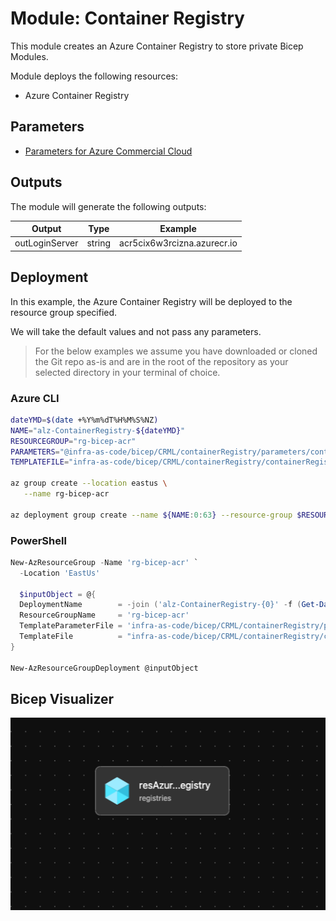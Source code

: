 # Module: Container Registry

This module creates an Azure Container Registry to store private Bicep Modules.

Module deploys the following resources:

- Azure Container Registry

## Parameters

- [Parameters for Azure Commercial Cloud](generateddocs/containerRegistry.bicep.md)

## Outputs

The module will generate the following outputs:

| Output         | Type   | Example                     |
| -------------- | ------ | --------------------------- |
| outLoginServer | string | acr5cix6w3rcizna.azurecr.io |

## Deployment

In this example, the Azure Container Registry will be deployed to the resource group specified.

We will take the default values and not pass any parameters.

> For the below examples we assume you have downloaded or cloned the Git repo as-is and are in the root of the repository as your selected directory in your terminal of choice.

### Azure CLI

```bash
dateYMD=$(date +%Y%m%dT%H%M%S%NZ)
NAME="alz-ContainerRegistry-${dateYMD}"
RESOURCEGROUP="rg-bicep-acr"
PARAMETERS="@infra-as-code/bicep/CRML/containerRegistry/parameters/containerRegistry.parameters.all.json"
TEMPLATEFILE="infra-as-code/bicep/CRML/containerRegistry/containerRegistry.bicep"

az group create --location eastus \
   --name rg-bicep-acr

az deployment group create --name ${NAME:0:63} --resource-group $RESOURCEGROUP --parameters $PARAMETERS --template-file $TEMPLATEFILE
```

### PowerShell

```powershell
New-AzResourceGroup -Name 'rg-bicep-acr' `
  -Location 'EastUs'

  $inputObject = @{
  DeploymentName        = -join ('alz-ContainerRegistry-{0}' -f (Get-Date -Format 'yyyyMMddTHHMMssffffZ'))[0..63]
  ResourceGroupName     = 'rg-bicep-acr'
  TemplateParameterFile = 'infra-as-code/bicep/CRML/containerRegistry/parameters/containerRegistry.parameters.all.json'
  TemplateFile          = "infra-as-code/bicep/CRML/containerRegistry/containerRegistry.bicep"
}

New-AzResourceGroupDeployment @inputObject
```

## Bicep Visualizer

![Bicep Visualizer](media/bicepVisualizer.png "Bicep Visualizer")
